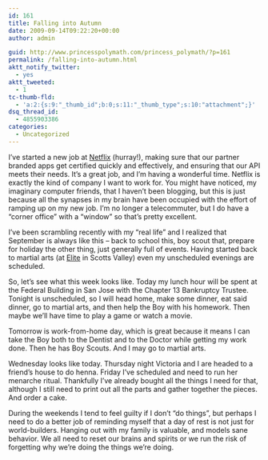 ```yaml
---
id: 161
title: Falling into Autumn
date: 2009-09-14T09:22:20+00:00
author: admin

guid: http://www.princesspolymath.com/princess_polymath/?p=161
permalink: /falling-into-autumn.html
aktt_notify_twitter:
  - yes
aktt_tweeted:
  - 1
tc-thumb-fld:
  - 'a:2:{s:9:"_thumb_id";b:0;s:11:"_thumb_type";s:10:"attachment";}'
dsq_thread_id:
  - 4855903386
categories:
  - Uncategorized
---
```

I&#8217;ve started a new job at [Netflix](http://www.netflix.com) (hurray!), making sure that our partner branded apps get certified quickly and effectively, and ensuring that our API meets their needs. It&#8217;s a great job, and I&#8217;m having a wonderful time. Netflix is exactly the kind of company I want to work for. You might have noticed, my imaginary computer friends, that I haven&#8217;t been blogging, but this is just because all the synapses in my brain have been occupied with the effort of ramping up on my new job. I&#8217;m no longer a telecommuter, but I do have a &#8220;corner office&#8221; with a &#8220;window&#8221; so that&#8217;s pretty excellent.

I&#8217;ve been scrambling recently with my &#8220;real life&#8221; and I realized that September is always like this &#8211; back to school this, boy scout that, prepare for holiday the other thing, just generally full of events. Having started back to martial arts (at [Elite](http://www.438kick.com) in Scotts Valley) even my unscheduled evenings are scheduled. 

So, let&#8217;s see what this week looks like. Today my lunch hour will be spent at the Federal Building in San Jose with the Chapter 13 Bankruptcy Trustee. Tonight is unscheduled, so I will head home, make some dinner, eat said dinner, go to martial arts, and then help the Boy with his homework. Then maybe we&#8217;ll have time to play a game or watch a movie.

Tomorrow is work-from-home day, which is great because it means I can take the Boy both to the Dentist and to the Doctor while getting my work done. Then he has Boy Scouts. And I may go to martial arts.

Wednesday looks like today. Thursday night Victoria and I are headed to a friend&#8217;s house to do henna. Friday I&#8217;ve scheduled and need to run her menarche ritual. Thankfully I&#8217;ve already bought all the things I need for that, although I still need to print out all the parts and gather together the pieces. And order a cake.

During the weekends I tend to feel guilty if I don&#8217;t &#8220;do things&#8221;, but perhaps I need to do a better job of reminding myself that a day of rest is not just for world-builders. Hanging out with my family is valuable, and models sane behavior. We all need to reset our brains and spirits or we run the risk of forgetting why we&#8217;re doing the things we&#8217;re doing.